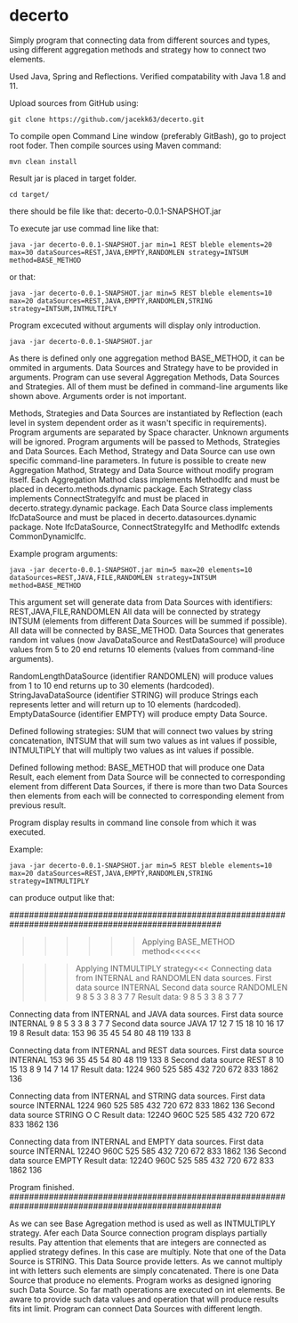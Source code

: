 # decerto

Simply program that connecting data from different sources and types, using different aggregation methods and strategy how to connect two elements.

Used Java, Spring and Reflections.
Verified compatability with Java 1.8 and 11.

Upload sources from GitHub using:

	git clone https://github.com/jacekk63/decerto.git

To compile open Command Line window (preferably GitBash), go to project root foder.
Then compile sources using Maven command:

	mvn clean install

Result jar is placed in target folder.

	cd target/

there should be file like that:
	decerto-0.0.1-SNAPSHOT.jar

To execute jar use commad line like that:

	java -jar decerto-0.0.1-SNAPSHOT.jar min=1 REST bleble elements=20 max=30 dataSources=REST,JAVA,EMPTY,RANDOMLEN strategy=INTSUM method=BASE_METHOD

or that:

	java -jar decerto-0.0.1-SNAPSHOT.jar min=5 REST bleble elements=10 max=20 dataSources=REST,JAVA,EMPTY,RANDOMLEN,STRING strategy=INTSUM,INTMULTIPLY

Program excecuted without arguments will display only introduction.

	java -jar decerto-0.0.1-SNAPSHOT.jar

As there is defined only one aggregation method BASE_METHOD, it can be ommited in arguments.
Data Sources and Strategy have to be provided in arguments.
Program can use several Aggregation Methods, Data Sources and Strategies. All of them must be defined in command-line arguments like shown above.
Arguments order is not important.

Methods, Strategies and Data Sources are instantiated by Reflection (each level in system dependent order as it wasn't specific in requirements).
Program arguments are separated by Space character. Unknown arguments will be ignored.
Program arguments will be passed to Methods, Strategies and Data Sources.
Each Method, Strategy and Data Source can use own specific command-line parameters.
In future is possible to create new Aggregation Mathod, Strategy and Data Source without modify program itself.
Each Aggregation Mathod class implements MethodIfc and must be placed in decerto.methods.dynamic package.
Each Strategy class implements ConnectStrategyIfc and must be placed in decerto.strategy.dynamic package.
Each Data Source class implements IfcDataSource and must be placed in decerto.datasources.dynamic package.
Note IfcDataSource, ConnectStrategyIfc and MethodIfc extends CommonDynamicIfc.

Example program arguments:

	java -jar decerto-0.0.1-SNAPSHOT.jar min=5 max=20 elements=10 dataSources=REST,JAVA,FILE,RANDOMLEN strategy=INTSUM method=BASE_METHOD

This argument set will generate data from Data Sources with identifiers: REST,JAVA,FILE,RANDOMLEN
All data will be connected by strategy INTSUM (elements from different Data Sources will be summed if possible).
All data will be connected by BASE_METHOD.
Data Sources that generates random int values (now JavaDataSource and RestDataSource) will produce values from 5 to 20 end returns 10 elements (values from command-line arguments).

RandomLengthDataSource (identifier RANDOMLEN) will produce values from 1 to 10 end returns up to 30 elements (hardcoded).
StringJavaDataSource (identifier STRING) will produce Strings each represents letter and will return up to 10 elements (hardcoded).
EmptyDataSource (identifier EMPTY) will produce empty Data Source.

Defined following strategies:
SUM that will connect two values by string concatenation,
INTSUM that will sum two values as int values if possible,
INTMULTIPLY that will multiply two values as int values if possible.

Defined following method:
BASE_METHOD that will produce one Data Result,
each element from Data Source will be connected to corresponding element from different Data Sources,
if there is more than two Data Sources then elements from each will be connected to corresponding element from previous result.

Program display results in command line console from which it was executed.

Example:

	java -jar decerto-0.0.1-SNAPSHOT.jar min=5 REST bleble elements=10 max=20 dataSources=REST,JAVA,EMPTY,RANDOMLEN,STRING strategy=INTMULTIPLY
  
can produce output like that:

###################################################################################################
>>>>>>Applying BASE_METHOD method<<<<<<

>>>Applying INTMULTIPLY strategy<<<
Connecting data from INTERNAL and RANDOMLEN data sources.
First data source INTERNAL
Second data source RANDOMLEN       9 8 5 3 3 8 3 7 7
Result data:                       9 8 5 3 3 8 3 7 7

Connecting data from INTERNAL and JAVA data sources.
First data source INTERNAL         9 8 5 3 3 8 3 7 7
Second data source JAVA            17 12 7 15 18 10 16 17 19 8
Result data:                       153 96 35 45 54 80 48 119 133 8

Connecting data from INTERNAL and REST data sources.
First data source INTERNAL         153 96 35 45 54 80 48 119 133 8
Second data source REST            8 10 15 13 8 9 14 7 14 17
Result data:                       1224 960 525 585 432 720 672 833 1862 136

Connecting data from INTERNAL and STRING data sources.
First data source INTERNAL         1224 960 525 585 432 720 672 833 1862 136
Second data source STRING          O C
Result data:                       1224O 960C 525 585 432 720 672 833 1862 136

Connecting data from INTERNAL and EMPTY data sources.
First data source INTERNAL         1224O 960C 525 585 432 720 672 833 1862 136
Second data source EMPTY
Result data:                       1224O 960C 525 585 432 720 672 833 1862 136

Program finished.
###################################################################################################

As we can see Base Agregation method is used as well as INTMULTIPLY strategy.
Afer each Data Source connection program displays partially results.
Pay attention that elements that are integers are connected as applied strategy defines. In this case are multiply. 
Note that one of the Data Source is STRING. This Data Source provide letters. As we cannot multiply int with letters such elements are simply concatenated.
There is one Data Source that produce no elements. Program works as designed ignoring such Data Source.
So far math operations are executed on int elements. Be aware to provide such data values and operation that will produce results fits int limit. 
Program can connect Data Sources with different length.

